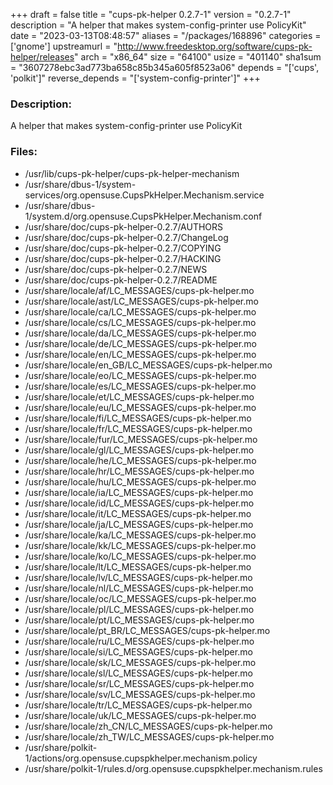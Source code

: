 +++
draft = false
title = "cups-pk-helper 0.2.7-1"
version = "0.2.7-1"
description = "A helper that makes system-config-printer use PolicyKit"
date = "2023-03-13T08:48:57"
aliases = "/packages/168896"
categories = ['gnome']
upstreamurl = "http://www.freedesktop.org/software/cups-pk-helper/releases"
arch = "x86_64"
size = "64100"
usize = "401140"
sha1sum = "3607278ebc3ad773ba658c85b345a605f8523a06"
depends = "['cups', 'polkit']"
reverse_depends = "['system-config-printer']"
+++
### Description: 
A helper that makes system-config-printer use PolicyKit

### Files: 
* /usr/lib/cups-pk-helper/cups-pk-helper-mechanism
* /usr/share/dbus-1/system-services/org.opensuse.CupsPkHelper.Mechanism.service
* /usr/share/dbus-1/system.d/org.opensuse.CupsPkHelper.Mechanism.conf
* /usr/share/doc/cups-pk-helper-0.2.7/AUTHORS
* /usr/share/doc/cups-pk-helper-0.2.7/ChangeLog
* /usr/share/doc/cups-pk-helper-0.2.7/COPYING
* /usr/share/doc/cups-pk-helper-0.2.7/HACKING
* /usr/share/doc/cups-pk-helper-0.2.7/NEWS
* /usr/share/doc/cups-pk-helper-0.2.7/README
* /usr/share/locale/af/LC_MESSAGES/cups-pk-helper.mo
* /usr/share/locale/ast/LC_MESSAGES/cups-pk-helper.mo
* /usr/share/locale/ca/LC_MESSAGES/cups-pk-helper.mo
* /usr/share/locale/cs/LC_MESSAGES/cups-pk-helper.mo
* /usr/share/locale/da/LC_MESSAGES/cups-pk-helper.mo
* /usr/share/locale/de/LC_MESSAGES/cups-pk-helper.mo
* /usr/share/locale/en/LC_MESSAGES/cups-pk-helper.mo
* /usr/share/locale/en_GB/LC_MESSAGES/cups-pk-helper.mo
* /usr/share/locale/eo/LC_MESSAGES/cups-pk-helper.mo
* /usr/share/locale/es/LC_MESSAGES/cups-pk-helper.mo
* /usr/share/locale/et/LC_MESSAGES/cups-pk-helper.mo
* /usr/share/locale/eu/LC_MESSAGES/cups-pk-helper.mo
* /usr/share/locale/fi/LC_MESSAGES/cups-pk-helper.mo
* /usr/share/locale/fr/LC_MESSAGES/cups-pk-helper.mo
* /usr/share/locale/fur/LC_MESSAGES/cups-pk-helper.mo
* /usr/share/locale/gl/LC_MESSAGES/cups-pk-helper.mo
* /usr/share/locale/he/LC_MESSAGES/cups-pk-helper.mo
* /usr/share/locale/hr/LC_MESSAGES/cups-pk-helper.mo
* /usr/share/locale/hu/LC_MESSAGES/cups-pk-helper.mo
* /usr/share/locale/ia/LC_MESSAGES/cups-pk-helper.mo
* /usr/share/locale/id/LC_MESSAGES/cups-pk-helper.mo
* /usr/share/locale/it/LC_MESSAGES/cups-pk-helper.mo
* /usr/share/locale/ja/LC_MESSAGES/cups-pk-helper.mo
* /usr/share/locale/ka/LC_MESSAGES/cups-pk-helper.mo
* /usr/share/locale/kk/LC_MESSAGES/cups-pk-helper.mo
* /usr/share/locale/ko/LC_MESSAGES/cups-pk-helper.mo
* /usr/share/locale/lt/LC_MESSAGES/cups-pk-helper.mo
* /usr/share/locale/lv/LC_MESSAGES/cups-pk-helper.mo
* /usr/share/locale/nl/LC_MESSAGES/cups-pk-helper.mo
* /usr/share/locale/oc/LC_MESSAGES/cups-pk-helper.mo
* /usr/share/locale/pl/LC_MESSAGES/cups-pk-helper.mo
* /usr/share/locale/pt/LC_MESSAGES/cups-pk-helper.mo
* /usr/share/locale/pt_BR/LC_MESSAGES/cups-pk-helper.mo
* /usr/share/locale/ru/LC_MESSAGES/cups-pk-helper.mo
* /usr/share/locale/si/LC_MESSAGES/cups-pk-helper.mo
* /usr/share/locale/sk/LC_MESSAGES/cups-pk-helper.mo
* /usr/share/locale/sl/LC_MESSAGES/cups-pk-helper.mo
* /usr/share/locale/sr/LC_MESSAGES/cups-pk-helper.mo
* /usr/share/locale/sv/LC_MESSAGES/cups-pk-helper.mo
* /usr/share/locale/tr/LC_MESSAGES/cups-pk-helper.mo
* /usr/share/locale/uk/LC_MESSAGES/cups-pk-helper.mo
* /usr/share/locale/zh_CN/LC_MESSAGES/cups-pk-helper.mo
* /usr/share/locale/zh_TW/LC_MESSAGES/cups-pk-helper.mo
* /usr/share/polkit-1/actions/org.opensuse.cupspkhelper.mechanism.policy
* /usr/share/polkit-1/rules.d/org.opensuse.cupspkhelper.mechanism.rules
